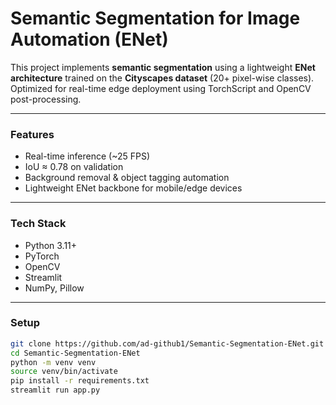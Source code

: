 # Semantic Segmentation for Image Automation (ENet)

This project implements **semantic segmentation** using a lightweight **ENet architecture** trained on the **Cityscapes dataset** (20+ pixel-wise classes).  
Optimized for real-time edge deployment using TorchScript and OpenCV post-processing.

---

### Features
- Real-time inference (~25 FPS)
- IoU ≈ 0.78 on validation
- Background removal & object tagging automation
- Lightweight ENet backbone for mobile/edge devices

---

### Tech Stack
- Python 3.11+
- PyTorch
- OpenCV
- Streamlit
- NumPy, Pillow

---

### Setup
```bash
git clone https://github.com/ad-github1/Semantic-Segmentation-ENet.git
cd Semantic-Segmentation-ENet
python -m venv venv
source venv/bin/activate
pip install -r requirements.txt
streamlit run app.py

